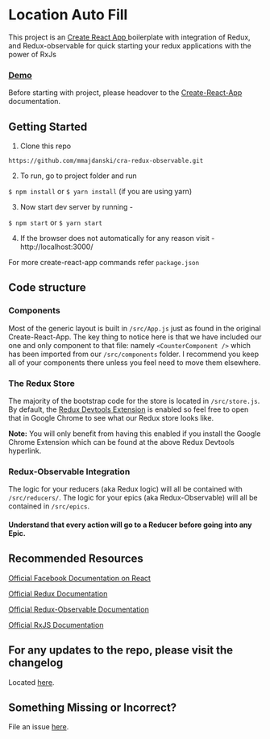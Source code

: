 
# Location Auto Fill

This project is an [Create React App ](https://github.com/facebookincubator/create-react-app) boilerplate with integration of Redux, and Redux-observable for quick starting your redux applications with the power of RxJs


### [Demo](https://mmajdanski.github.io/cra-redux-observable/)

Before starting with project, please headover to the [Create-React-App](https://github.com/facebook/create-react-app/blob/master/packages/react-scripts/template/README.md
) documentation.


## Getting Started

1. Clone this repo

`https://github.com/mmajdanski/cra-redux-observable.git`

2. To run, go to project folder and run

`$ npm install`
or
`$ yarn install` (if you are using yarn)

3. Now start dev server by running -

`$ npm start`
or
`$ yarn start`

4. If the browser does not automatically for any reason visit - http://localhost:3000/

For more create-react-app commands refer `package.json`

## Code structure

### Components
Most of the generic layout is built in `/src/App.js` just as found in the original Create-React-App. The key thing to notice here is that we have included our one and only component to that file: namely `<CounterComponent />` which has been imported from our `/src/components` folder. I recommend you keep all of your components there unless you feel need to move them elsewhere.

### The Redux Store

The majority of the bootstrap code for the store is located in `/src/store.js`. By default, the [Redux Devtools Extension](https://github.com/zalmoxisus/redux-devtools-extension)  is enabled so feel free to open that in Google Chrome to see what our Redux store looks like. 

**Note:** You will only benefit from having this enabled if you install the Google Chrome Extension which can be found at the above Redux Devtools hyperlink.

### Redux-Observable Integration

The logic for your reducers (aka Redux logic) will all be contained with `/src/reducers/`. The logic for your epics (aka Redux-Observable) will all be contained in `/src/epics`.

#### Understand that every action will go to a Reducer before going into any Epic. 



## Recommended Resources

[Official Facebook Documentation on React](https://reactjs.org/docs/getting-started.html) 

[Official Redux Documentation](https://redux.js.org/)

[Official Redux-Observable Documentation](https://redux-observable.js.org/)

[Official RxJS Documentation](https://rxjs-dev.firebaseapp.com/)

## For any updates to the repo, please visit the changelog

Located [here](https://github.com/mmajdanski/cra-redux-observable/blob/master/CHANGELOG.md).

## Something Missing or Incorrect?

File an issue [here](https://github.com/mmajdanski/cra-redux-observable/issues).
